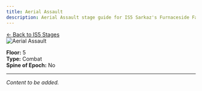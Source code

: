 ```yaml
---
title: Aerial Assault
description: Aerial Assault stage guide for IS5 Sarkaz's Furnaceside Fables
---
```


<div class="back-button-container">
  <a href="/is5-sarkaz/stages/" class="back-button">
    <span class="back-arrow">←</span>
    <span class="back-text">Back to IS5 Stages</span>
  </a>
</div>


<img src="/stages/aerial-assault.png" alt="Aerial Assault" />

**Floor:** 5  
**Type:** Combat  
**Spine of Epoch:** No  

---

*Content to be added.*
